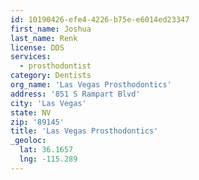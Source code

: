 ```yaml
---
id: 10190426-efe4-4226-b75e-e6014ed23347
first_name: Joshua
last_name: Renk
license: DDS
services:
  - prosthodontist
category: Dentists
org_name: 'Las Vegas Prosthodontics'
address: '851 S Rampart Blvd'
city: 'Las Vegas'
state: NV
zip: '89145'
title: 'Las Vegas Prosthodontics'
_geoloc:
  lat: 36.1657
  lng: -115.289
---
```


